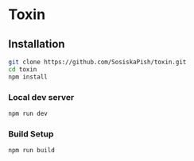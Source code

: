 # Toxin

## Installation

```bash
git clone https://github.com/SosiskaPish/toxin.git
cd toxin
npm install
```

### Local dev server

```bash
npm run dev
```

### Build Setup

```bash
npm run build
```
